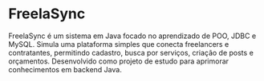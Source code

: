 # FreelaSync
FreelaSync é um sistema em Java focado no aprendizado de POO, JDBC e MySQL. Simula uma plataforma simples que conecta freelancers e contratantes, permitindo cadastro, busca por serviços, criação de posts e orçamentos. Desenvolvido como projeto de estudo para aprimorar conhecimentos em backend Java.
